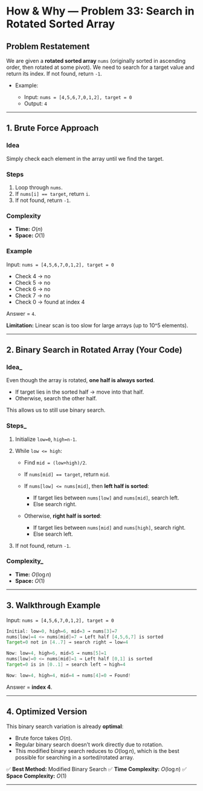 
# How & Why — Problem 33: Search in Rotated Sorted Array

## Problem Restatement

We are given a **rotated sorted array** `nums` (originally sorted in ascending order, then rotated at some pivot). We need to search for a target value and return its index. If not found, return `-1`.

* Example:

  * Input: `nums = [4,5,6,7,0,1,2], target = 0`
  * Output: `4`

---

## 1. Brute Force Approach

### Idea

Simply check each element in the array until we find the target.

### Steps

1. Loop through `nums`.
2. If `nums[i] == target`, return `i`.
3. If not found, return `-1`.

### Complexity

* **Time:** $O(n)$
* **Space:** $O(1)$

### Example

Input: `nums = [4,5,6,7,0,1,2], target = 0`

* Check 4 → no
* Check 5 → no
* Check 6 → no
* Check 7 → no
* Check 0 → found at index 4

Answer = `4`.

**Limitation:** Linear scan is too slow for large arrays (up to 10^5 elements).

---

## 2. Binary Search in Rotated Array (Your Code)

### Idea_

Even though the array is rotated, **one half is always sorted**.

* If target lies in the sorted half → move into that half.
* Otherwise, search the other half.

This allows us to still use binary search.

### Steps_

1. Initialize `low=0`, `high=n-1`.
2. While `low <= high`:

   * Find `mid = (low+high)/2`.
   * If `nums[mid] == target`, return `mid`.
   * If `nums[low] <= nums[mid]`, then **left half is sorted**:

     * If target lies between `nums[low]` and `nums[mid]`, search left.
     * Else search right.
   * Otherwise, **right half is sorted**:

     * If target lies between `nums[mid]` and `nums[high]`, search right.
     * Else search left.
3. If not found, return `-1`.

### Complexity_

* **Time:** $O(\log n)$
* **Space:** $O(1)$

---

## 3. Walkthrough Example

Input: `nums = [4,5,6,7,0,1,2], target = 0`

```java
Initial: low=0, high=6, mid=3 → nums[3]=7
nums[low]=4 <= nums[mid]=7 → Left half [4,5,6,7] is sorted
Target=0 not in [4..7] → search right → low=4
```

```java
Now: low=4, high=6, mid=5 → nums[5]=1
nums[low]=0 <= nums[mid]=1 → Left half [0,1] is sorted
Target=0 is in [0..1] → search left → high=4
```

```java
Now: low=4, high=4, mid=4 → nums[4]=0 → Found!
```

Answer = **index 4**.

---

## 4. Optimized Version

This binary search variation is already **optimal**:

* Brute force takes $O(n)$.
* Regular binary search doesn’t work directly due to rotation.
* This modified binary search reduces to $O(\log n)$, which is the best possible for searching in a sorted/rotated array.

✅ **Best Method:** Modified Binary Search
✅ **Time Complexity:** $O(\log n)$
✅ **Space Complexity:** $O(1)$

---
